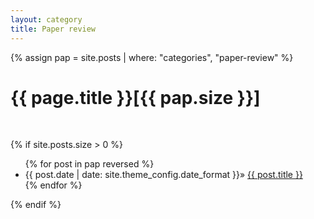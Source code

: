 ```yaml
---
layout: category
title: Paper review
---
```

{% assign pap = site.posts | where: "categories", "paper-review" %}
<h1 class="post-title">{{ page.title }}[{{ pap.size }}]</h1><br>

{% if site.posts.size > 0 %}
  <ul>
    {% for post in pap reversed %}
      <li class="post-list-item">
        <span class="home-date">
          {{ post.date | date: site.theme_config.date_format }}»
        </span>
        <a href="{{ post.url | relative_url }}">{{ post.title }}</a>
      </li>
    {% endfor %}
  </ul>
{% endif %}
